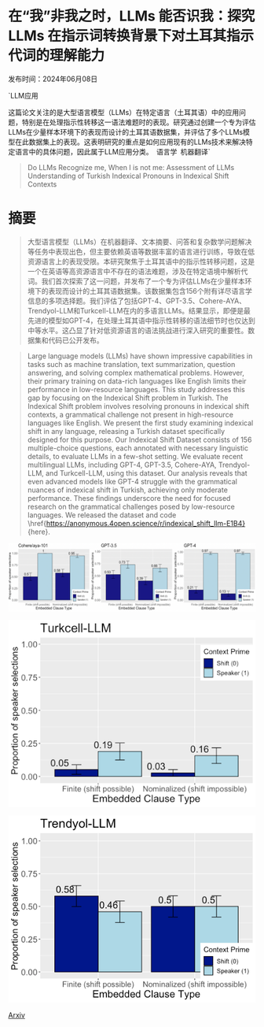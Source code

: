 # 在“我”非我之时，LLMs 能否识我：探究 LLMs 在指示词转换背景下对土耳其指示代词的理解能力

发布时间：2024年06月08日

`LLM应用

这篇论文关注的是大型语言模型（LLMs）在特定语言（土耳其语）中的应用问题，特别是在处理指示性转移这一语法难题时的表现。研究通过创建一个专为评估LLMs在少量样本环境下的表现而设计的土耳其语数据集，并评估了多个LLMs模型在此数据集上的表现。这表明研究的重点是如何应用现有的LLMs技术来解决特定语言中的具体问题，因此属于LLM应用分类。` `语言学` `机器翻译`

> Do LLMs Recognize me, When I is not me: Assessment of LLMs Understanding of Turkish Indexical Pronouns in Indexical Shift Contexts

# 摘要

> 大型语言模型（LLMs）在机器翻译、文本摘要、问答和复杂数学问题解决等任务中表现出色，但主要依赖英语等数据丰富的语言进行训练，导致在低资源语言上的表现受限。本研究聚焦于土耳其语中的指示性转移问题，这是一个在英语等高资源语言中不存在的语法难题，涉及在特定语境中解析代词。我们首次探索了这一问题，并发布了一个专为评估LLMs在少量样本环境下的表现而设计的土耳其语数据集。该数据集包含156个附有详尽语言学信息的多项选择题。我们评估了包括GPT-4、GPT-3.5、Cohere-AYA、Trendyol-LLM和Turkcell-LLM在内的多语言LLMs。结果显示，即便是最先进的模型如GPT-4，在处理土耳其语中指示性转移的语法细节时也仅达到中等水平。这凸显了针对低资源语言的语法挑战进行深入研究的重要性。数据集和代码已公开发布。

> Large language models (LLMs) have shown impressive capabilities in tasks such as machine translation, text summarization, question answering, and solving complex mathematical problems. However, their primary training on data-rich languages like English limits their performance in low-resource languages. This study addresses this gap by focusing on the Indexical Shift problem in Turkish. The Indexical Shift problem involves resolving pronouns in indexical shift contexts, a grammatical challenge not present in high-resource languages like English. We present the first study examining indexical shift in any language, releasing a Turkish dataset specifically designed for this purpose. Our Indexical Shift Dataset consists of 156 multiple-choice questions, each annotated with necessary linguistic details, to evaluate LLMs in a few-shot setting. We evaluate recent multilingual LLMs, including GPT-4, GPT-3.5, Cohere-AYA, Trendyol-LLM, and Turkcell-LLM, using this dataset. Our analysis reveals that even advanced models like GPT-4 struggle with the grammatical nuances of indexical shift in Turkish, achieving only moderate performance. These findings underscore the need for focused research on the grammatical challenges posed by low-resource languages. We released the dataset and code \href{https://anonymous.4open.science/r/indexical_shift_llm-E1B4} {here}.

![在“我”非我之时，LLMs 能否识我：探究 LLMs 在指示词转换背景下对土耳其指示代词的理解能力](../../../paper_images/2406.05569/selection_cohere_gpt.png)

![在“我”非我之时，LLMs 能否识我：探究 LLMs 在指示词转换背景下对土耳其指示代词的理解能力](../../../paper_images/2406.05569/turkcell2.png)

![在“我”非我之时，LLMs 能否识我：探究 LLMs 在指示词转换背景下对土耳其指示代词的理解能力](../../../paper_images/2406.05569/trendyol2.png)

[Arxiv](https://arxiv.org/abs/2406.05569)